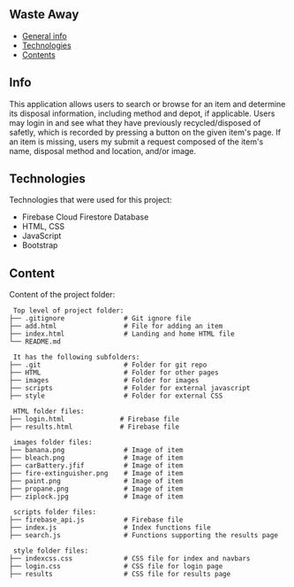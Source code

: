 ## Waste Away
* [General info](#info)
* [Technologies](#technologies)
* [Contents](#content)

## Info
This application allows users to search or browse for an item and determine its disposal
information, including method and depot, if applicable. Users may login in and see what they
have previously recycled/disposed of safetly, which is recorded by pressing a button on the given item's page. If an item is missing, users my submit a request composed of the item's name, disposal method and location, and/or image.
	
## Technologies
Technologies that were used for this project:
* Firebase Cloud Firestore Database
* HTML, CSS
* JavaScript
* Bootstrap 
	
## Content
Content of the project folder:

```
 Top level of project folder: 
├── .gitignore               # Git ignore file
├── add.html                 # File for adding an item
├── index.html               # Landing and home HTML file
└── README.md

 It has the following subfolders:
├── .git                     # Folder for git repo
├── HTML                     # Folder for other pages
├── images                   # Folder for images
├── scripts                  # Folder for external javascript
├── style                    # Folder for external CSS

 HTML folder files: 
├── login.html              # Firebase file
├── results.html            # Firebase file

 images folder files:
├── banana.png               # Image of item
├── bleach.png               # Image of item
├── carBattery.jfif          # Image of item
├── fire-extinguisher.png    # Image of item
├── paint.png                # Image of item
├── propane.png              # Image of item
├── ziplock.jpg              # Image of item
 
 scripts folder files:
├── firebase_api.js          # Firebase file
├── index.js                 # Index functions file
├── search.js                # Functions supporting the results page

 style folder files:
├── indexcss.css             # CSS file for index and navbars
├── login.css                # CSS file for login page
├── results                  # CSS file for results page

```